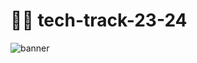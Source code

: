 # 👋🏼 tech-track-23-24

![banner](https://github.com/ninadepina/tech-track-23-24/assets/89778503/54649cb2-70e8-4c7a-afad-c13e2d7253c7)
